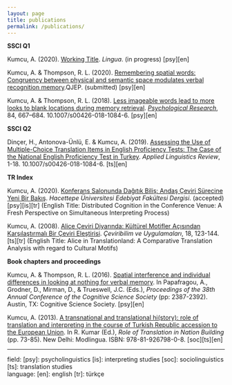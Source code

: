 ```yaml
---
layout: page
title: publications
permalink: /publications/
---
```


<b>SSCI Q1</b>
<p>Kumcu, A. (2020). <a href="" target="_blank">Working Title</a>. <i>Lingua</i>. (in progress) [psy][en]</p>

<p>Kumcu, A. & Thompson, R. L. (2020). <a href="" target="_blank">Remembering spatial words: Congruency between physical and semantic space modulates verbal recognition memory</a>.QJEP<i></i>. (submitted) [psy][en]</p>

<p>Kumcu, A. & Thompson, R. L. (2018). <a href="https://link.springer.com/article/10.1007%2Fs00426-018-1084-6" target="_blank">Less imageable words lead to more looks to blank locations during memory retrieval</a>. <a href="  https://link.springer.com/journal/426" target="_blank"><i>Psychological Research</i></a>, 84, 667–684. 10.1007/s00426-018-1084-6. [psy][en]</p>

<b>SSCI Q2</b>
<p>Dinçer, H., Antonova-Ünlü, E. & Kumcu, A. (2019). <a href="https://www.degruyter.com/view/j/alr.ahead-of-print/applirev-2019-0064/applirev-2019-0064.xml" target="_blank">Assessing the Use of Multiple-Choice Translation Items in English Proficiency Tests: The Case of the National English Proficiency Test in Turkey</a>. <i>Applied Linguistics Review</i>, 1-18. 10.1007/s00426-018-1084-6. [ts][en]</p>

<b>TR Index</b>
<p>Kumcu, A. (2020). <a href="" target="_blank">Konferans Salonunda Dağıtık Biliş: Andaş Çeviri Sürecine Yeni Bir Bakış</a>. <i>Hacettepe Üniversitesi Edebiyat Fakültesi Dergisi</i>. (accepted) [psy][is][tr] (English Title: Distributed Cognition in the Conference Venue: A Fresh Perspective on Simultaneous Interpreting Process)</p>

<p>Kumcu, A. (2008). <a href="alperkumcu.github.io/pdfs/Alice in Translationland.pdf" target="_blank">Alice Çeviri Diyarında: Kültürel Motifler Açısından Karşılaştırmalı Bir Çeviri Eleştirisi</a>. <i>Çeviribilim ve Uygulamaları</i>, 18, 123-144. [ts][tr] (English Title: Alice in Translationland: A Comparative Translation Analysis with regard to Cultural Motifs)</p>

<b>Book chapters and proceedings</b>
<p>Kumcu, A. & Thompson, R. L. (2016). <a href="https://mindmodeling.org/cogsci2016/papers/0413/index.html" target="_blank">Spatial interference and individual differences in looking at nothing for verbal memory</a>. In Papafragou, A., Grodner, D., Mirman, D., & Trueswell, J.C. (Eds.), <i>Proceedings of the 38th Annual Conference of the Cognitive Science Society</i> (pp: 2387-2392). Austin, TX: Cognitive Science Society. [psy][en]</p>

<p>Kumcu, A. (2013). <a href="alperkumcu.github.io/pdfs/A transnational and translational history.pdf" target="_blank">A transnational and translational hi(story): role of translation and interpreting in the course of Turkish Republic accession to the European Union</a>. In R. Kumar (Ed.), <i>Role of Translation in Nation Building</i> (pp. 73-85). New Delhi: Modlingua. ISBN: 978-81-926798-0-8. [soc][ts][en]</p>

--------------------------------------------------------------------------------------------------------------------------
<p></p>
<p>field: [psy]: psycholinguistics [is]: interpreting studies [soc]: sociolinguistics [ts]: translation studies<br>
language: [en]: english [tr]: türkçe </p>
